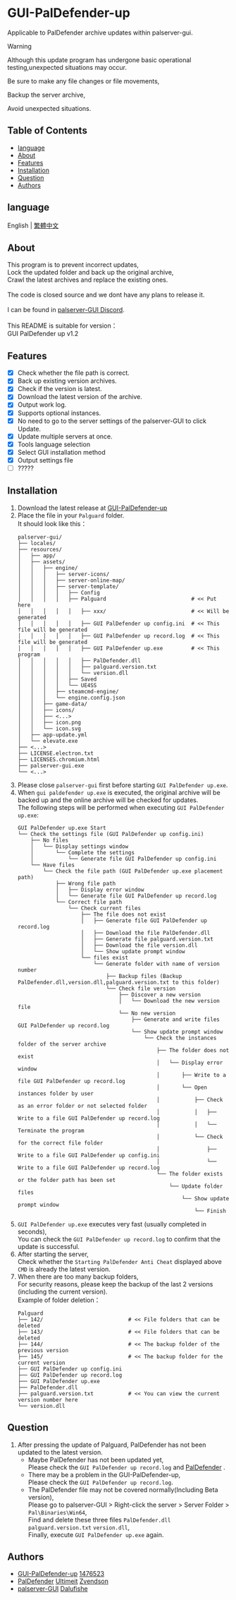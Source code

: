 # GUI-PalDefender-up
Applicable to PalDefender archive updates within palserver-gui.

> [!WARNING]
>
> Although this update program has undergone basic operational testing,unexpected situations may occur.
> 
> Be sure to make any file changes or file movements,
> 
> Backup the server archive,
> 
> Avoid unexpected situations.
>

## Table of Contents
- [language](#language)
- [About](#about)
- [Features](#features)
- [Installation](#installation)
- [Question](#question)
- [Authors](#authors)

## language
English | [繁體中文](./README_ZH_TW.md)

## About
This program is to prevent incorrect updates,
<br>Lock the updated folder and back up the original archive,
<br>Crawl the latest archives and replace the existing ones.
<br>
<br>The code is closed source and we dont have any plans to release it.
<br>
<br>I can be found in [palserver-GUI Discord](https://discord.gg/UA24pctUYc).
<br>
<br>This README is suitable for version：
<br>GUI PalDefender up v1.2
<br>

## Features
- [x] Check whether the file path is correct.
- [x] Back up existing version archives.
- [x] Check if the version is latest.
- [x] Download the latest version of the archive.
- [x] Output work log.
- [x] Supports optional instances.
- [x] No need to go to the server settings of the palserver-GUI to click Update.
- [x] Update multiple servers at once.
- [x] Tools language selection
- [x] Select GUI installation method
- [x] Output settings file
- [ ] ?????

## Installation
1. Download the latest release at [GUI-PalDefender-up](https://github.com/1476523/GUI-PalDefender-up/releases)
2. Place the file in your `Palguard` folder.
   <br>It should look like this：
   ```
   palserver-gui/
   ├── locales/
   ├── resources/
   │   ├── app/
   │   ├── assets/
   │   │   ├── engine/
   │   │   │   ├── server-icons/
   │   │   │   ├── server-online-map/
   │   │   │   ├── server-template/
   │   │   │   │   ├── Config
   │   │   │   │   ├── Palguard                           # << Put here
   │   │   │   │   │   ├── xxx/                           # << Will be generated
   │   │   │   │   │   ├── GUI PalDefender up config.ini  # << This file will be generated
   │   │   │   │   │   ├── GUI PalDefender up record.log  # << This file will be generated
   │   │   │   │   │   ├── GUI PalDefender up.exe         # << This program
   │   │   │   │   │   ├── PalDefender.dll
   │   │   │   │   │   ├── palguard.version.txt
   │   │   │   │   │   └── version.dll
   │   │   │   │   ├── Saved
   │   │   │   │   └── UE4SS
   │   │   │   ├── steamcmd-engine/
   │   │   │   └── engine.config.json
   │   │   ├── game-data/
   │   │   ├── icons/
   │   │   ├── <...>
   │   │   ├── icon.png
   │   │   └── icon.svg
   │   ├── app-update.yml
   │   └── elevate.exe
   ├── <...>
   ├── LICENSE.electron.txt
   ├── LICENSES.chromium.html
   ├── palserver-gui.exe
   └── <...>
   ```
3. Please close `palserver-gui` first before starting `GUI PalDefender up.exe`.
4. When `gui paldefender up.exe` is executed, the original archive will be backed up and the online archive will be checked for updates.
   <br>The following steps will be performed when executing `GUI PalDefender up.exe`:
   ```
   GUI PalDefender up.exe Start
   └── Check the settings file (GUI PalDefender up config.ini)
       ├── No files
       │   └── Display settings window
       │       └── Complete the settings
       │           └── Generate file GUI PalDefender up config.ini
       └── Have files
           └── Check the file path (GUI PalDefender up.exe placement path)
               ├── Wrong file path
               │   ├── Display error window
               │   └── Generate file GUI PalDefender up record.log
               └── Correct file path
                   └── Check current files
                       ├── The file does not exist
                       │   ├── Generate file GUI PalDefender up record.log
                       │   ├── Download the file PalDefender.dll
                       │   ├── Generate file palguard.version.txt
                       │   ├── Download the file version.dll
                       │   └── Show update prompt window
                       └── files exist
                           └── Generate folder with name of version number
                               ├── Backup files (Backup PalDefender.dll,version.dll,palguard.version.txt to this folder)
                               └── Check file version
                                   ├── Discover a new version
                                   │   └── Download the new version file
                                   └── No new version
                                       ├── Generate and write files GUI PalDefender up record.log
                                       └── Show update prompt window
                                           └── Check the instances folder of the server archive
                                               ├── The folder does not exist
                                               │   └── Display error window
                                               │       ├── Write to a file GUI PalDefender up record.log
                                               │       └── Open instances folder by user
                                               │           ├── Check as an error folder or not selected folder
                                               │           │   ├── Write to a file GUI PalDefender up record.log
                                               │           │   └── Terminate the program
                                               │           └── Check for the correct file folder
                                               │               ├── Write to a file GUI PalDefender up config.ini
                                               │               └── Write to a file GUI PalDefender up record.log
                                               └── The folder exists or the folder path has been set
                                                   └── Update folder files
                                                       └── Show update prompt window
                                                           └── Finish
   ```
5. `GUI PalDefender up.exe` executes very fast (usually completed in seconds),
   <br>You can check the `GUI PalDefender up record.log` to confirm that the update is successful.
6. After starting the server,
   <br>Check whether the `Starting PalDefender Anti Cheat` displayed above `CMD` is already the latest version.
7. When there are too many backup folders,
   <br>For security reasons, please keep the backup of the last 2 versions (including the current version).
   <br>Example of folder deletion：
   ```
   Palguard
   ├── 142/                           # << File folders that can be deleted
   ├── 143/                           # << File folders that can be deleted
   ├── 144/                           # << The backup folder of the previous version
   ├── 145/                           # << The backup folder for the current version
   ├── GUI PalDefender up config.ini
   ├── GUI PalDefender up record.log
   ├── GUI PalDefender up.exe
   ├── PalDefender.dll
   ├── palguard.version.txt           # << You can view the current version number here
   └── version.dll
   ```

## Question
1. After pressing the update of Palguard, PalDefender has not been updated to the latest version.
   -  Maybe PalDefender has not been updated yet,
    <br> Please check the `GUI PalDefender up record.log` and [PalDefender](https://github.com/Ultimeit/PalDefender) .
   -  There may be a problem in the GUI-PalDefender-up,
    <br> Please check the `GUI PalDefender up record.log`.
   -  The PalDefender file may not be covered normally(Including Beta version),
    <br> Please go to palserver-GUI > Right-click the server > Server Folder > `Pal\Binaries\Win64`,
    <br> Find and delete these three files `PalDefender.dll` `palguard.version.txt` `version.dll`,
    <br> Finally, execute `GUI PalDefender up.exe` again.

## Authors
- [GUI-PalDefender-up](https://github.com/1476523/GUI-PalDefender-up) [1476523](https://github.com/1476523)
- [PalDefender](https://github.com/Ultimeit/PalDefender) [Ultimeit](https://github.com/Ultimeit) [Zvendson](https://github.com/Zvendson)
- [palserver-GUI](https://github.com/Dalufishe/palserver-GUI) [Dalufishe](https://github.com/Dalufishe)
